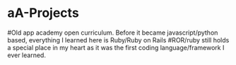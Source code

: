 # aA-Projects

#Old app academy open curriculum.  Before it became javascript/python based, everything I learned here is Ruby/Ruby on Rails
#ROR/ruby still holds a special place in my heart as it was the first coding language/framework I ever learned. 
